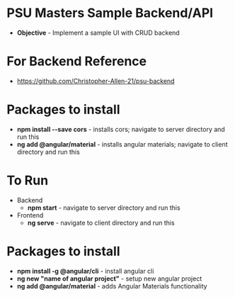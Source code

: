 # PSU Masters Sample Backend/API

- **Objective** - Implement a sample UI with CRUD backend

# For Backend Reference

- https://github.com/Christopher-Allen-21/psu-backend

# Packages to install

- **npm install --save cors** - installs cors; navigate to server directory and run this
- **ng add @angular/material** - installs angular materials; navigate to client directory and run this

# To Run

- Backend
  - **npm start** - navigate to server directory and run this
- Frontend
  - **ng serve** - navigate to client directory and run this

# Packages to install

- **npm install -g @angular/cli** - install angular cli
- **ng new "name of angular project"** - setup new angular project
- **ng add @angular/material** - adds Angular Materials functionality
